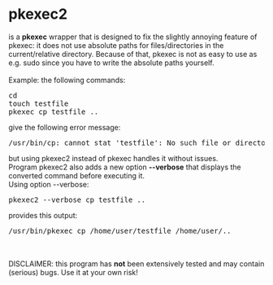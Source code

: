 # pkexec2
is a <b>pkexec</b> wrapper that is designed to fix the slightly annoying feature of pkexec: it does not use absolute paths for files/directories
in the current/relative directory. Because of that, pkexec is not as easy to use as e.g. sudo
since you have to write the absolute paths yourself.
<br>
<br>
Example: the following commands:
<pre>
cd
touch testfile
pkexec cp testfile ..
</pre>
give the following error message:<br>
<pre>
/usr/bin/cp: cannot stat 'testfile': No such file or directory
</pre>
but using pkexec2 instead of pkexec handles it without issues.
<br>
Program pkexec2 also adds a new option <b>--verbose</b> that displays the converted command before executing it.
<br>
Using option --verbose:
<pre>
pkexec2 --verbose cp testfile ..
</pre>
provides this output:
<pre>
/usr/bin/pkexec cp /home/user/testfile /home/user/..
</pre>
<br>
<br>
DISCLAIMER: this program has <b>not</b> been extensively tested and may contain (serious) bugs. Use it at your own risk!

